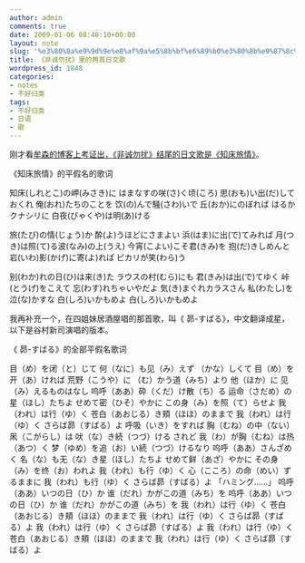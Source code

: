 ```yaml
---
author: admin
comments: true
date: 2009-01-06 08:48:10+00:00
layout: note
slug: '%e3%80%8a%e9%9d%9e%e8%af%9a%e5%8b%bf%e6%89%b0%e3%80%8b%e9%87%8c%e7%9a%84%e4%b8%a4%e9%a6%96%e6%97%a5%e6%96%87%e6%ad%8c'
title: 《非诚勿扰》里的两首日文歌
wordpress_id: 1848
categories:
- notes
- 不好归类
tags:
- 不好归类
- 日语
- 歌
---
```


刚才看[牟森的博客上考证出，《非诚勿扰》结尾的日文歌是《知床旅情》](http://blog.sina.com.cn/s/blog_48e18ea70100by8t.html)。



《知床旅情》的平假名的歌词

知床(しれとこ)の岬(みさき)に はまなすの咲(さ)く顷(ころ)
思(おも)い出(だ)しておくれ 俺(おれ)たちのことを
饮(の)んで騒(さわ)いで 丘(おか)にのぼれば
はるかクナシリに 白夜(びゃくや)は明(あ)ける

旅(たび)の情(じょう)か 酔(よ)うほどにさまよい
浜(はま)に出(で)てみれば 月(つき)は照(て)る波(なみ)の上(うえ)
今宵(こよい)こそ君(きみ)を 抱(だ)きしめんと
岩(いわ)影(かげ)に寄(よ)れば ピカリが笑(わら)う

别(わか)れの日(ひ)は来(き)た ラウスの村(むら)にも
君(きみ)は出(で)てゆく 峠(とうげ)をこえて
忘(わす)れちゃいやだよ 気(き)まぐれカラスさん
私(わたし)を泣(な)かすな 白(しろ)いかもめよ
白(しろ)いかもめよ

我再补充一个，在四姐妹居酒屋唱的那首歌，叫《 昴-すばる》，中文翻译成星，以下是谷村新司演唱的版本。



《 昴-すばる》的全部平假名歌词

目（め）を闭（と）じて 何（なに）も见（み）えず
（かな）しくて 目（め）を开（あ）ければ
荒野（こうや）に （む）かう道（みち）より
他（ほか）に 见（み）えるものはなし
呜呼（ああ）砕（くだ）け散（ち）る 运命（さだめ）の星（ほし）たちよ
せめて密（ひそ）やかに この身（み）を照（て）らせよ
我（われ）は行（ゆ）く 苍白（あおじる）き頬（ほほ）のままで
我（われ）は行（ゆ）く さらば昴（すばる）よ
呼吸（いき）をすれば 胸（むね）の中（ない）
凩（こがらし）は 吠（な）き続（つづ）ける
されど 我（わ）が胸（むね）は热（あつ）く
梦（ゆめ）を追（お）い続（つづ）けるなり
呜呼（ああ）さんざめく 名（な）も无（な）き星（ほし）たちよ
せめて鲜（あざ）やかに その身（み）を终（お）われよ
我（われ）も行（ゆ）く 心（こころ）の命（めい）ずるままに
我（われ）も行（ゆ）く さらば昴（すばる）よ
「ハミング......」
呜呼（ああ）いつの日（ひ）か 谁（だれ）かがこの道（みち）を
呜呼（ああ）いつの日（ひ）か 谁（だれ）かがこの道（みち）を
我（われ）は行（ゆ）く 苍白（あおじる）き頬（ほほ）のままで
我（われ）は行（ゆ）く さらば昴（すばる）よ
我（われ）は行（ゆ）く さらば昴（すばる）よ
我（われ）は行（ゆ）く 苍白（あおじる）き頬（ほほ）のままで
我（われ）は行（ゆ）く さらば昴（すばる）よ 
